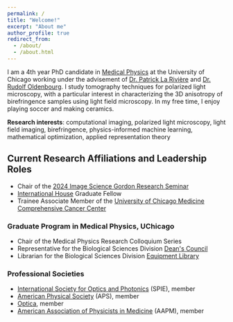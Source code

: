 ```yaml
---
permalink: /
title: "Welcome!"
excerpt: "About me"
author_profile: true
redirect_from: 
  - /about/
  - /about.html
---
```


I am a 4th year PhD candidate in [Medical Physics](https://medphys.uchicago.edu/) at the University of Chicago working under the advisement of [Dr. Patrick La Rivière](https://radiology.uchicago.edu/faculty/patrick-j-la-riviere-phd) and [Dr. Rudolf Oldenbourg](https://www.mbl.edu/research/faculty-and-whitman-scientists/Rudolf%20Oldenbourg). I study tomography techniques for polarized light microscopy, with a particular interest in characterizing the 3D anisotropy of birefringence samples using light field microscopy. In my free time, I enjoy playing soccer and making ceramics.

**Research interests**: computational imaging, polarized light microscopy, light field imaging, birefringence, physics-informed machine learning, mathematical optimization, applied representation theory

## Current Research Affiliations and Leadership Roles
- Chair of the [2024 Image Science Gordon Research Seminar](https://www.microsoft.com/en-us/research/academic-program/give-great-research-talk/)
- [International House](https://ihouse.uchicago.edu/) Graduate Fellow
- Trainee Associate Member of the [University of Chicago Medicine Comprehensive Cancer Center](https://www.uchicagomedicine.org/cancer/research)

### Graduate Program in Medical Physics, UChicago
- Chair of the Medical Physics Research Colloquium Series
- Representative for the Biological Sciences Division [Dean's Council](https://voices.uchicago.edu/deanscouncilbsd/dcrepresentatives/)
- Librarian for the Biological Sciences Division [Equipment Library](https://bsdequipmentlibrary.wordpress.com/)

### Professional Societies
- [International Society for Optics and Photonics](https://spie.org/) (SPIE), member
- [American Physical Society](https://www.aps.org/) (APS), member
- [Optica](https://www.optica.org/), member
- [American Association of Physicists in Medicine](https://w3.aapm.org/) (AAPM), member


<!-- Research Interests


Affiliations


Collaborations -->

<!-- Links -->


